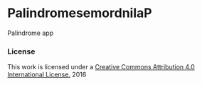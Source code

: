 # PalindromesemordnilaP
Palindrome app
### License
This work is licensed under a [Creative Commons Attribution 4.0 International License.](http://creativecommons.org/licenses/by/4.0/) 2016
